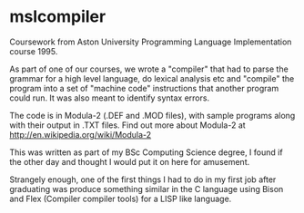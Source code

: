 mslcompiler
===========

Coursework from Aston University Programming Language Implementation course 1995.

As part of one of our courses, we wrote a "compiler" that had to parse the grammar for a high level language, do lexical analysis etc and "compile" the program into a set of "machine code" instructions that another program could run.  It was also meant to identify syntax errors.

The code is in Modula-2 (.DEF and .MOD files), with sample programs along with their output in .TXT files.  Find out more about Modula-2 at http://en.wikipedia.org/wiki/Modula-2

This was written as part of my BSc Computing Science degree, I found if the other day and thought I would put it on here for amusement.

Strangely enough, one of the first things I had to do in my first job after graduating was produce something similar in the C language using Bison and Flex (Compiler compiler tools) for a LISP like language.
